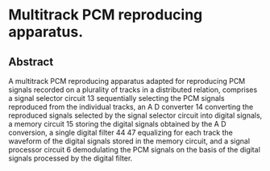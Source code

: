 # Multitrack PCM reproducing apparatus.

## Abstract
A multitrack PCM reproducing apparatus adapted for reproducing PCM signals recorded on a plurality of tracks in a distributed relation, comprises a signal selector circuit 13 sequentially selecting the PCM signals reproduced from the individual tracks, an A D converter 14 converting the reproduced signals selected by the signal selector circuit into digital signals, a memory circuit 15 storing the digital signals obtained by the A D conversion, a single digital filter 44 47 equalizing for each track the waveform of the digital signals stored in the memory circuit, and a signal processor circuit 6 demodulating the PCM signals on the basis of the digital signals processed by the digital filter.